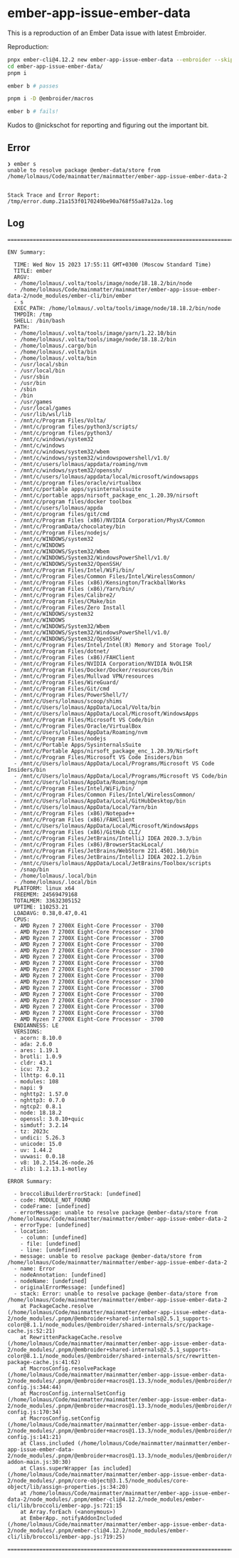 # ember-app-issue-ember-data

This is a reproduction of an Ember Data issue with latest Embroider.

Reproduction:

```sh
pnpx ember-cli@4.12.2 new ember-app-issue-ember-data --embroider --skip-npm
cd ember-app-issue-ember-data/
pnpm i

ember b # passes

pnpm i -D @embroider/macros

ember b # fails!
```

Kudos to @nickschot for reporting and figuring out the important bit.

## Error

    ❯ ember s
    unable to resolve package @ember-data/store from /home/lolmaus/Code/mainmatter/mainmatter/ember-app-issue-ember-data-2


    Stack Trace and Error Report: /tmp/error.dump.21a153f0170249be90a768f55a87a12a.log


## Log

    =================================================================================

    ENV Summary:

      TIME: Wed Nov 15 2023 17:55:11 GMT+0300 (Moscow Standard Time)
      TITLE: ember
      ARGV:
      - /home/lolmaus/.volta/tools/image/node/18.18.2/bin/node
      - /home/lolmaus/Code/mainmatter/mainmatter/ember-app-issue-ember-data-2/node_modules/ember-cli/bin/ember
      - s
      EXEC_PATH: /home/lolmaus/.volta/tools/image/node/18.18.2/bin/node
      TMPDIR: /tmp
      SHELL: /bin/bash
      PATH:
      - /home/lolmaus/.volta/tools/image/yarn/1.22.10/bin
      - /home/lolmaus/.volta/tools/image/node/18.18.2/bin
      - /home/lolmaus/.cargo/bin
      - /home/lolmaus/.volta/bin
      - /home/lolmaus/.volta/bin
      - /usr/local/sbin
      - /usr/local/bin
      - /usr/sbin
      - /usr/bin
      - /sbin
      - /bin
      - /usr/games
      - /usr/local/games
      - /usr/lib/wsl/lib
      - /mnt/c/Program Files/Volta/
      - /mnt/c/program files/python3/scripts/
      - /mnt/c/program files/python3/
      - /mnt/c/windows/system32
      - /mnt/c/windows
      - /mnt/c/windows/system32/wbem
      - /mnt/c/windows/system32/windowspowershell/v1.0/
      - /mnt/c/users/lolmaus/appdata/roaming/nvm
      - /mnt/c/windows/system32/openssh/
      - /mnt/c/users/lolmaus/appdata/local/microsoft/windowsapps
      - /mnt/c/program files/oracle/virtualbox
      - /mnt/c/portable apps/sysinternalssuite
      - /mnt/c/portable apps/nirsoft_package_enc_1.20.39/nirsoft
      - /mnt/c/program files/docker toolbox
      - /mnt/c/users/lolmaus/appda
      - /mnt/c/program files/git/cmd
      - /mnt/c/Program Files (x86)/NVIDIA Corporation/PhysX/Common
      - /mnt/c/ProgramData/chocolatey/bin
      - /mnt/c/Program Files/nodejs/
      - /mnt/c/WINDOWS/system32
      - /mnt/c/WINDOWS
      - /mnt/c/WINDOWS/System32/Wbem
      - /mnt/c/WINDOWS/System32/WindowsPowerShell/v1.0/
      - /mnt/c/WINDOWS/System32/OpenSSH/
      - /mnt/c/Program Files/Intel/WiFi/bin/
      - /mnt/c/Program Files/Common Files/Intel/WirelessCommon/
      - /mnt/c/Program Files (x86)/Kensington/TrackballWorks
      - /mnt/c/Program Files (x86)/Yarn/bin/
      - /mnt/c/Program Files/Calibre2/
      - /mnt/c/Program Files/CMake/bin
      - /mnt/c/Program Files/Zero Install
      - /mnt/c/WINDOWS/system32
      - /mnt/c/WINDOWS
      - /mnt/c/WINDOWS/System32/Wbem
      - /mnt/c/WINDOWS/System32/WindowsPowerShell/v1.0/
      - /mnt/c/WINDOWS/System32/OpenSSH/
      - /mnt/c/Program Files/Intel/Intel(R) Memory and Storage Tool/
      - /mnt/c/Program Files/dotnet/
      - /mnt/c/Program Files (x86)/FAHClient
      - /mnt/c/Program Files/NVIDIA Corporation/NVIDIA NvDLISR
      - /mnt/c/Program Files/Docker/Docker/resources/bin
      - /mnt/c/Program Files/Mullvad VPN/resources
      - /mnt/c/Program Files/WireGuard/
      - /mnt/c/Program Files/Git/cmd
      - /mnt/c/Program Files/PowerShell/7/
      - /mnt/c/Users/lolmaus/scoop/shims
      - /mnt/c/Users/lolmaus/AppData/Local/Volta/bin
      - /mnt/c/Users/lolmaus/AppData/Local/Microsoft/WindowsApps
      - /mnt/c/Program Files/Microsoft VS Code/bin
      - /mnt/c/Program Files/Oracle/VirtualBox
      - /mnt/c/Users/lolmaus/AppData/Roaming/nvm
      - /mnt/c/Program Files/nodejs
      - /mnt/c/Portable Apps/SysinternalsSuite
      - /mnt/c/Portable Apps/nirsoft_package_enc_1.20.39/NirSoft
      - /mnt/c/Program Files/Microsoft VS Code Insiders/bin
      - /mnt/c/Users/lolmaus/AppData/Local/Programs/Microsoft VS Code Insiders/bin
      - /mnt/c/Users/lolmaus/AppData/Local/Programs/Microsoft VS Code/bin
      - /mnt/c/Users/lolmaus/AppData/Roaming/npm
      - /mnt/c/Program Files/Intel/WiFi/bin/
      - /mnt/c/Program Files/Common Files/Intel/WirelessCommon/
      - /mnt/c/Users/lolmaus/AppData/Local/GitHubDesktop/bin
      - /mnt/c/Users/lolmaus/AppData/Local/Yarn/bin
      - /mnt/c/Program Files (x86)/Notepad++
      - /mnt/c/Program Files (x86)/FAHClient
      - /mnt/c/Users/lolmaus/AppData/Local/Microsoft/WindowsApps
      - /mnt/c/Program Files (x86)/GitHub CLI/
      - /mnt/c/Program Files/JetBrains/IntelliJ IDEA 2020.3.3/bin
      - /mnt/c/Program Files (x86)/BrowserStackLocal/
      - /mnt/c/Program Files/JetBrains/WebStorm 221.4501.160/bin
      - /mnt/c/Program Files/JetBrains/IntelliJ IDEA 2022.1.2/bin
      - /mnt/c/Users/lolmaus/AppData/Local/JetBrains/Toolbox/scripts
      - /snap/bin
      - /home/lolmaus/.local/bin
      - /home/lolmaus/.local/bin
      PLATFORM: linux x64
      FREEMEM: 24569479168
      TOTALMEM: 33632305152
      UPTIME: 110253.21
      LOADAVG: 0.38,0.47,0.41
      CPUS:
      - AMD Ryzen 7 2700X Eight-Core Processor - 3700
      - AMD Ryzen 7 2700X Eight-Core Processor - 3700
      - AMD Ryzen 7 2700X Eight-Core Processor - 3700
      - AMD Ryzen 7 2700X Eight-Core Processor - 3700
      - AMD Ryzen 7 2700X Eight-Core Processor - 3700
      - AMD Ryzen 7 2700X Eight-Core Processor - 3700
      - AMD Ryzen 7 2700X Eight-Core Processor - 3700
      - AMD Ryzen 7 2700X Eight-Core Processor - 3700
      - AMD Ryzen 7 2700X Eight-Core Processor - 3700
      - AMD Ryzen 7 2700X Eight-Core Processor - 3700
      - AMD Ryzen 7 2700X Eight-Core Processor - 3700
      - AMD Ryzen 7 2700X Eight-Core Processor - 3700
      - AMD Ryzen 7 2700X Eight-Core Processor - 3700
      - AMD Ryzen 7 2700X Eight-Core Processor - 3700
      - AMD Ryzen 7 2700X Eight-Core Processor - 3700
      - AMD Ryzen 7 2700X Eight-Core Processor - 3700
      ENDIANNESS: LE
      VERSIONS:
      - acorn: 8.10.0
      - ada: 2.6.0
      - ares: 1.19.1
      - brotli: 1.0.9
      - cldr: 43.1
      - icu: 73.2
      - llhttp: 6.0.11
      - modules: 108
      - napi: 9
      - nghttp2: 1.57.0
      - nghttp3: 0.7.0
      - ngtcp2: 0.8.1
      - node: 18.18.2
      - openssl: 3.0.10+quic
      - simdutf: 3.2.14
      - tz: 2023c
      - undici: 5.26.3
      - unicode: 15.0
      - uv: 1.44.2
      - uvwasi: 0.0.18
      - v8: 10.2.154.26-node.26
      - zlib: 1.2.13.1-motley

    ERROR Summary:

      - broccoliBuilderErrorStack: [undefined]
      - code: MODULE_NOT_FOUND
      - codeFrame: [undefined]
      - errorMessage: unable to resolve package @ember-data/store from /home/lolmaus/Code/mainmatter/mainmatter/ember-app-issue-ember-data-2
      - errorType: [undefined]
      - location:
        - column: [undefined]
        - file: [undefined]
        - line: [undefined]
      - message: unable to resolve package @ember-data/store from /home/lolmaus/Code/mainmatter/mainmatter/ember-app-issue-ember-data-2
      - name: Error
      - nodeAnnotation: [undefined]
      - nodeName: [undefined]
      - originalErrorMessage: [undefined]
      - stack: Error: unable to resolve package @ember-data/store from /home/lolmaus/Code/mainmatter/mainmatter/ember-app-issue-ember-data-2
        at PackageCache.resolve (/home/lolmaus/Code/mainmatter/mainmatter/ember-app-issue-ember-data-2/node_modules/.pnpm/@embroider+shared-internals@2.5.1_supports-color@8.1.1/node_modules/@embroider/shared-internals/src/package-cache.js:52:21)
        at RewrittenPackageCache.resolve (/home/lolmaus/Code/mainmatter/mainmatter/ember-app-issue-ember-data-2/node_modules/.pnpm/@embroider+shared-internals@2.5.1_supports-color@8.1.1/node_modules/@embroider/shared-internals/src/rewritten-package-cache.js:41:62)
        at MacrosConfig.resolvePackage (/home/lolmaus/Code/mainmatter/mainmatter/ember-app-issue-ember-data-2/node_modules/.pnpm/@embroider+macros@1.13.3/node_modules/@embroider/macros/src/macros-config.js:344:44)
        at MacrosConfig.internalSetConfig (/home/lolmaus/Code/mainmatter/mainmatter/ember-app-issue-ember-data-2/node_modules/.pnpm/@embroider+macros@1.13.3/node_modules/@embroider/macros/src/macros-config.js:170:34)
        at MacrosConfig.setConfig (/home/lolmaus/Code/mainmatter/mainmatter/ember-app-issue-ember-data-2/node_modules/.pnpm/@embroider+macros@1.13.3/node_modules/@embroider/macros/src/macros-config.js:141:21)
        at Class.included (/home/lolmaus/Code/mainmatter/mainmatter/ember-app-issue-ember-data-2/node_modules/.pnpm/@embroider+macros@1.13.3/node_modules/@embroider/macros/src/ember-addon-main.js:30:30)
        at Class.superWrapper [as included] (/home/lolmaus/Code/mainmatter/mainmatter/ember-app-issue-ember-data-2/node_modules/.pnpm/core-object@3.1.5/node_modules/core-object/lib/assign-properties.js:34:20)
        at /home/lolmaus/Code/mainmatter/mainmatter/ember-app-issue-ember-data-2/node_modules/.pnpm/ember-cli@4.12.2/node_modules/ember-cli/lib/broccoli/ember-app.js:721:15
        at Array.forEach (<anonymous>)
        at EmberApp._notifyAddonIncluded (/home/lolmaus/Code/mainmatter/mainmatter/ember-app-issue-ember-data-2/node_modules/.pnpm/ember-cli@4.12.2/node_modules/ember-cli/lib/broccoli/ember-app.js:719:25)

    =================================================================================
